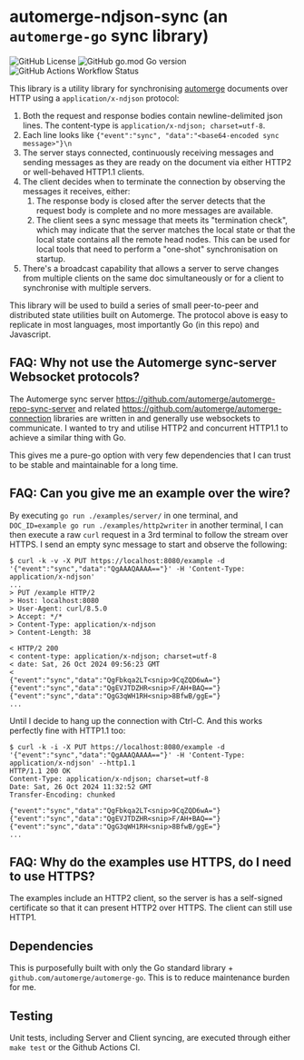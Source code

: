 # automerge-ndjson-sync (an `automerge-go` sync library)

![GitHub License](https://img.shields.io/github/license/astromechza/automerge-ndjson-sync)
![GitHub go.mod Go version](https://img.shields.io/github/go-mod/go-version/astromechza/automerge-ndjson-sync)
![GitHub Actions Workflow Status](https://img.shields.io/github/actions/workflow/status/astromechza/automerge-ndjson-sync/ci.yaml)

This library is a utility library for synchronising [automerge](https://automerge.org/) documents over HTTP using a `application/x-ndjson` protocol:

1. Both the request and response bodies contain newline-delimited json lines. The content-type is `application/x-ndjson; charset=utf-8`.
2. Each line looks like `{"event":"sync", "data":"<base64-encoded sync message>"}\n`
3. The server stays connected, continuously receiving messages and sending messages as they are ready on the document via either HTTP2 or well-behaved HTTP1.1 clients.
4. The client decides when to terminate the connection by observing the messages it receives, either:
    1. The response body is closed after the server detects that the request body is complete and no more messages are available.
    2. The client sees a sync message that meets its "termination check", which may indicate that the server matches the local state or that the local state contains all the remote head nodes. This can be used for local tools that need to perform a "one-shot" synchronisation on startup.
5. There's a broadcast capability that allows a server to serve changes from multiple clients on the same doc simultaneously or for a client to synchronise with multiple servers.

This library will be used to build a series of small peer-to-peer and distributed state utilities built on Automerge. The protocol above is easy to replicate in most languages, most importantly Go (in this repo) and Javascript.

## FAQ: Why not use the Automerge sync-server Websocket protocols?

The Automerge sync server <https://github.com/automerge/automerge-repo-sync-server> and related <https://github.com/automerge/automerge-connection> libraries are written in and generally use websockets to communicate. I wanted to try and utilise HTTP2 and concurrent HTTP1.1 to achieve a similar thing with Go.

This gives me a pure-go option with very few dependencies that I can trust to be stable and maintainable for a long time.

## FAQ: Can you give me an example over the wire?

By executing `go run ./examples/server/` in one terminal, and `DOC_ID=example go run ./examples/http2writer` in another terminal, I can then execute a raw `curl` request in a 3rd terminal to follow the stream over HTTPS. I send an empty sync message to start and observe the following:

```
$ curl -k -v -X PUT https://localhost:8080/example -d '{"event":"sync","data":"QgAAAQAAAA=="}' -H 'Content-Type: application/x-ndjson'
...
> PUT /example HTTP/2
> Host: localhost:8080
> User-Agent: curl/8.5.0
> Accept: */*
> Content-Type: application/x-ndjson
> Content-Length: 38

< HTTP/2 200 
< content-type: application/x-ndjson; charset=utf-8
< date: Sat, 26 Oct 2024 09:56:23 GMT
< 
{"event":"sync","data":"QgFbkqa2LT<snip>9CqZQD6wA="}
{"event":"sync","data":"QgEVJTDZHR<snip>F/AH+BAQ=="}
{"event":"sync","data":"QgG3qWH1RH<snip>8BfwB/ggE="}
...
```

Until I decide to hang up the connection with Ctrl-C. And this works perfectly fine with HTTP1.1 too:

```
$ curl -k -i -X PUT https://localhost:8080/example -d '{"event":"sync","data":"QgAAAQAAAA=="}' -H 'Content-Type: application/x-ndjson' --http1.1
HTTP/1.1 200 OK
Content-Type: application/x-ndjson; charset=utf-8
Date: Sat, 26 Oct 2024 11:32:52 GMT
Transfer-Encoding: chunked

{"event":"sync","data":"QgFbkqa2LT<snip>9CqZQD6wA="}
{"event":"sync","data":"QgEVJTDZHR<snip>F/AH+BAQ=="}
{"event":"sync","data":"QgG3qWH1RH<snip>8BfwB/ggE="}
...
```

## FAQ: Why do the examples use HTTPS, do I need to use HTTPS?

The examples include an HTTP2 client, so the server is has a self-signed certificate so that it can present HTTP2 over HTTPS.
The client can still use HTTP1.

## Dependencies

This is purposefully built with only the Go standard library + `github.com/automerge/automerge-go`. This is to reduce maintenance burden for me.

## Testing

Unit tests, including Server and Client syncing, are executed through either `make test` or the Github Actions CI.
